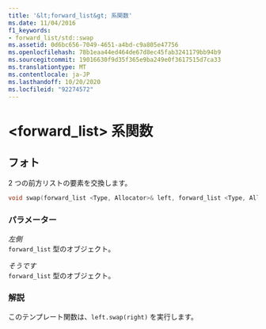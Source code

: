 ```yaml
---
title: '&lt;forward_list&gt; 系関数'
ms.date: 11/04/2016
f1_keywords:
- forward_list/std::swap
ms.assetid: 0d6bc656-7049-4651-a4bd-c9a805e47756
ms.openlocfilehash: 78b1eaa44ed464de67d8ec45fab3241179bb94b9
ms.sourcegitcommit: 19016630f9d35f365e9ba249e0f3617515d7ca33
ms.translationtype: MT
ms.contentlocale: ja-JP
ms.lasthandoff: 10/20/2020
ms.locfileid: "92274572"
---
```

# <a name="ltforward_listgt-functions"></a>&lt;forward_list&gt; 系関数

## <a name="swap"></a><a name="swap"></a> フォト

2 つの前方リストの要素を交換します。

```cpp
void swap(forward_list <Type, Allocator>& left, forward_list <Type, Allocator>& right);
```

### <a name="parameters"></a>パラメーター

*左側*\
`forward_list` 型のオブジェクト。

*そうです*\
`forward_list` 型のオブジェクト。

### <a name="remarks"></a>解説

このテンプレート関数は、`left.swap(right)` を実行します。
